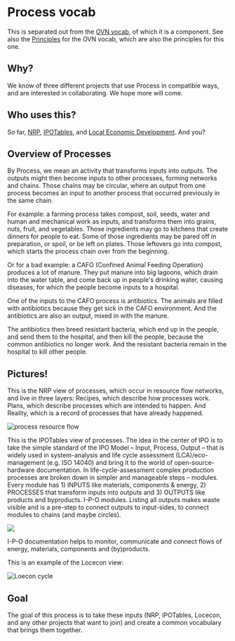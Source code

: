 # Process vocab

This is separated out from the [OVN vocab](https://github.com/openvocab/ovn), of which it is a component. See also the [Principles](https://github.com/openvocab/ovn/wiki/Principles-for-this-vocabulary) for the OVN vocab, which are also the principles for this one.

## Why?

We know of three different projects that use Process in compatible ways, and are interested in collaborating. We hope more will come.

## Who uses this?

So far, [NRP](https://github.com/valnet/valuenetwork), [IPOTables](http://ipotables.net/), and [Local Economic Development](http://locecon.org/). And you?

## Overview of Processes

By Process, we mean an activity that transforms inputs into outputs. The outputs might then become inputs to other processes, forming networks and chains. Those chains may be circular, where an output from one process becomes an input to another process that occurred previously in the same chain.

For example: a farming process takes compost, soil, seeds, water and human and mechanical work as inputs, and transforms them into grains, nuts, fruit, and vegetables. Those ingredients may go to kitchens that create dinners for people to eat. Some of those ingredients may be pared off in preparation, or spoil, or be left on plates. Those leftovers go into compost, which starts the process chain over from the beginning.

Or for a bad example: a CAFO (Confined Animal Feeding Operation) produces a lot of manure. They put manure into big lagoons, which drain into the water table, and come back up in people's drinking water, causing diseases, for which the people become inputs to a hospital.

One of the inputs to the CAFO process is antibiotics. The animals are filled with antibiotics because they get sick in the CAFO environment. And the antibiotics are also an output, mixed in with the manure.

The antibiotics then breed resistant bacteria, which end up in the people, and send them to the hospital, and then kill the people, because the common antibiotics no longer work. And the resistant bacteria remain in the hospital to kill other people.

## Pictures!

This is the NRP view of processes, which occur in resource flow networks, and live in three layers: Recipes, which describe how processes work. Plans, which describe processes which are intended to happen. And Reality, which is a record of processes that have already happened.

![process resource flow](https://i.imgur.com/74gIY5C.png)

This is the IPOTables view of processes. The idea in the center of IPO is to take the simple standard of the IPO Model – Input, Process, Output – that is widely used in system-analysis and life cycle assessment (LCA)/eco-management (e.g. ISO 14040) and bring it to the world of open-source-hardware documentation. In life-cycle-assessment complex production processes are broken down in simpler and manageable steps – modules. Every module has 1) INPUTS like materials, components & energy, 2) PROCESSES that transform inputs into outputs and 3) OUTPUTS like products and byproducts. I-P-O modules. Listing all outputs makes waste visible and is a pre-step to connect outputs to input-sides, to connect modules to chains (and maybe circles).

![](http://ipotables.net/wp-content/uploads/2014/09/dg-56p.png)

I-P-O documentation helps to monitor, communicate and connect flows of energy, materials, components and (by)products.

This is an example of the Locecon view: 

![Loecon cycle](https://github.com/openvocab/process/blob/master/images/locecon_cycle.png)

## Goal

The goal of this process is to take these inputs (NRP, IPOTables, Locecon, and any other projects that want to join) and create a common vocabulary that brings them together.



